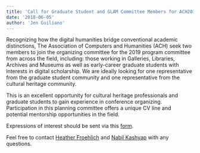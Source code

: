 ```yaml
---
title: 'Call for Graduate Student and GLAM Committee Members for ACH2019 Program Committee'
date: '2018-06-05'
author: 'Jen Guiliano'
---
```

Recognizing how the digital humanities bridge conventional academic distinctions, The Association of Computers and Humanities (ACH) seek two members to join the organizing committee for the 2019 program committee from across the field, including: those working in Galleries, Libraries, Archives and Museums as well as early-career graduate students with interests in digital scholarship. We are ideally looking for one representative from the graduate student community and one representative from the cultural heritage community.

This is an excellent opportunity for cultural heritage professionals and graduate students to gain experience in conference organizing. Participation in this planning committee offers a unique CV line and potential mentorship opportunities in the field.

Expressions of interest should be sent via this [form](https://docs.google.com/forms/d/1ozMlHSg9CH7kqjtOSV5Xy1J5nrmRWVHuMzk1DRIpSyE).

Feel free to contact [Heather Froehlich](mailto:hgf5@psu.edu) and [Nabil Kashyap](mailto:nkashya1@swarthmore.edu) with any questions.